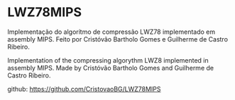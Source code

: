 # LWZ78MIPS
Implementação do algorítmo de compressão LWZ78 implementado em assembly MIPS. Feito por Cristóvão Bartholo Gomes e Guilherme de Castro Ribeiro.

Implementation of the compressing algorythm LWZ8 implemented in assembly MIPS. Made by Cristóvão Bartholo Gomes and Guilherme de Castro Ribeiro.

github: https://github.com/CristovaoBG/LWZ78MIPS
